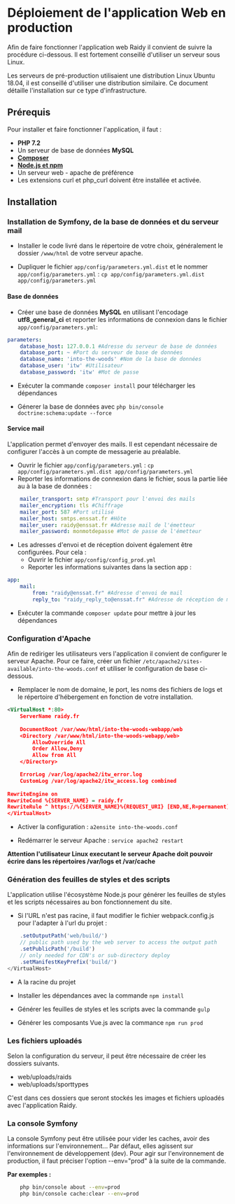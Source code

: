 # Déploiement de l'application Web en production

Afin de faire fonctionner l'application web Raidy il convient de suivre la procédure ci-dessous. Il est fortement conseillé d'utiliser un serveur sous Linux.

Les serveurs de pré-production utilisaient une distribution Linux Ubuntu 18.04, il est conseillé d'utiliser une distribution similaire. Ce document détaille l'installation sur ce type d'infrastructure.



## Prérequis

Pour installer et faire fonctionner l'application, il faut :

- **PHP 7.2**
- Un serveur de base de données **MySQL** 
- **[Composer](https://getcomposer.org/)** 
- **[Node.js et npm](https://nodejs.org)**
- Un serveur web - apache de préférence
- Les extensions curl et php_curl doivent être installée et activée.



## Installation

### Installation de Symfony, de la base de données et du serveur mail

  * Installer le code livré dans le répertoire de votre choix, généralement le dossier `/www/html` de votre serveur apache.

  * Dupliquer le fichier `app/config/parameters.yml.dist` et le nommer `app/config/parameters.yml` : `cp app/config/parameters.yml.dist app/config/parameters.yml`

#### Base de données

  * Créer une base de données **MySQL** en utilisant l'encodage **utf8_general_ci**  et reporter les informations de connexion dans le fichier `app/config/parameters.yml`:

```yaml
parameters:
    database_host: 127.0.0.1 #Adresse du serveur de base de données
    database_port: ~ #Port du serveur de base de données
    database_name: 'into-the-woods' #Nom de la base de données
    database_user: 'itw' #Utilisateur
    database_password: 'itw' #Mot de passe
```

  * Exécuter la commande `composer install` pour télécharger les dépendances

  * Génerer la base de données avec `php bin/console doctrine:schema:update --force`

#### Service mail 

L'application permet d'envoyer des mails. Il est cependant nécessaire de configurer l'accès à un compte de messagerie au préalable. 

  * Ouvrir le fichier `app/config/parameters.yml` : `cp app/config/parameters.yml.dist app/config/parameters.yml`
  * Reporter les informations de connexion dans le fichier, sous la partie liée au à la base de données :
```yaml
    mailer_transport: smtp #Transport pour l'envoi des mails
    mailer_encryption: tls #Chiffrage 
    mailer_port: 587 #Port utilisé
    mailer_host: smtps.enssat.fr #Hôte
    mailer_user: raidy@enssat.fr #Adresse mail de l'émetteur
    mailer_password: monmotdepasse #Mot de passe de l'émetteur
```

  * Les adresses d'envoi et de réception doivent également être configurées. Pour cela : 
    * Ouvrir le fichier `app/config/config_prod.yml`
    * Reporter les informations suivantes dans la section app :
```yaml
app:
    mail:
        from: "raidy@enssat.fr" #Adresse d'envoi de mail
        reply_to: "raidy_reply_to@enssat.fr" #Adresse de réception de mail
```

  * Exécuter la commande `composer update` pour mettre à jour les dépendances

### Configuration d'Apache

Afin de rediriger les utilisateurs vers l'application il convient de configurer le serveur Apache. Pour ce faire, créer un fichier `/etc/apache2/sites-available/into-the-woods.conf` et utiliser le configuration de base ci-dessous.

  * Remplacer le nom de domaine, le port, les noms des fichiers de logs et le répertoire d'hébergement en fonction de votre installation.

```xml
<VirtualHost *:80>
    ServerName raidy.fr
    
    DocumentRoot /var/www/html/into-the-woods-webapp/web
    <Directory /var/www/html/into-the-woods-webapp/web>
        AllowOverride All
        Order Allow,Deny
        Allow from All
    </Directory>

    ErrorLog /var/log/apache2/itw_error.log
    CustomLog /var/log/apache2/itw_access.log combined
    
RewriteEngine on
RewriteCond %{SERVER_NAME} = raidy.fr
RewriteRule ^ https://%{SERVER_NAME}%{REQUEST_URI} [END,NE,R=permanent]
</VirtualHost>

```

  * Activer la configuration : `a2ensite into-the-woods.conf`

  * Redémarrer le serveur Apache : `service apache2 restart`

**Attention l'utilisateur Linux executant le serveur Apache doit pouvoir écrire dans les répertoires /var/logs et /var/cache**

### Génération des feuilles de styles et des scripts

L'application utilise l'écosystème Node.js pour générer les feuilles de styles et les scripts nécessaires au bon fonctionnement du site.

  * Si l'URL n'est pas racine, il faut modifier le fichier webpack.config.js pour l'adapter à l'url du projet : 
  
```javascript
    .setOutputPath('web/build/')
    // public path used by the web server to access the output path
    .setPublicPath('/build')
    // only needed for CDN's or sub-directory deploy
    .setManifestKeyPrefix('build/')
</VirtualHost>

```

  * A la racine du projet

  * Installer les dépendances avec la commande `npm install`

  * Générer les feuilles de styles et les scripts avec la commande `gulp`

  * Générer les composants Vue.js avec la commance `npm run prod`
  
### Les fichiers uploadés

Selon la configuration du serveur, il peut être nécessaire de créer les dossiers suivants. 

* web/uploads/raids
* web/uploads/sporttypes

C'est dans ces dossiers que seront stockés les images et fichiers uploadés avec l'application Raidy.

### La console Symfony

La console Symfony peut être utilisée pour vider les caches, avoir des informations sur l'environnement... Par défaut, 
elles agissent sur l'environnement de développement (dev). Pour agir sur l'environnement de production, il faut préciser
l'option --env="prod" à la suite de la commande.

__Par exemples :__
  
```bash
    php bin/console about --env=prod
    php bin/console cache:clear --env=prod
```

